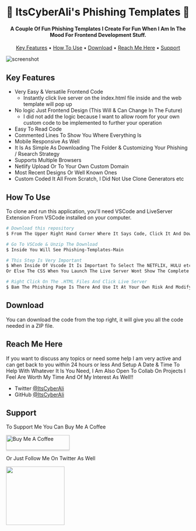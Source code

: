 
<h1 align="center">
  <br>
  🎣 ItsCyberAli's Phishing Templates 🎣
  <br>
</h1>

<h4 align="center">A Couple Of Fun Phishing Templates I Create For Fun When I Am In The Mood For Frontend Development Stuff.</h4>

<p align="center">
  <a href="#key-features">Key Features</a> •
  <a href="#how-to-use">How To Use</a> •
  <a href="#download">Download</a> •
  <a href="#reach-me-here">Reach Me Here</a> •
  <a href="#support">Support</a>
</p>

![screenshot](https://github.com/ItsCyberAli/Phishing-Templates/blob/main/READMEGIF.gif)

## Key Features

* Very Easy & Versatile Frontend Code
  - Instantly click live server on the index.html file inside and the web template will pop up
* No logic Just Frontend Design (This Will & Can Change In The Future)
  - I did not add the logic because I want to allow room for your own custom code to be implemented to further your operation
* Easy To Read Code 
* Commented Lines To Show You Where Everything Is
* Mobile Responsive As Well
* It Is As Simple As Downloading The Folder & Customizing Your Phishing / Rsearch Strategy
* Supports Multiple Browsers
* Netlify Upload Or To Your Own Custom Domain
* Most Recent Designs Or Well Known Ones
* Custom Coded It All From Scratch, I Did Not Use Clone Generators etc

## How To Use

To clone and run this application, you'll need VSCode and LiveServer Extension From VSCode installed on your computer.

```bash
# Download this repository
$ From The Upper Right Hand Corner Where It Says Code, Click It And Download The ZIP File

# Go To VSCode & Unzip The Download
$ Inside You Will See Phishing-Templates-Main

# This Step Is Very Important
$ When Inside Of Vscode It Is Important To Select The NETFLIX, HULU etc Folder And Not The Phishing-Templates-Main
Or Else The CSS When You Launch The Live Server Wont Show The Complete Page

# Right Click On The .HTML Files And Click Live Server
$ Bam The Phishing Page Is There And Use It At Your Own Risk And Modify It To Your Liking As Well As Add Logic
```


## Download

You can download the code from the top right, it will give you all the code needed in a ZIP file.

## Reach Me Here

If you want to discuss any topics or need some help I am very active and can get back to you within 24 hours or less 
And Setup A Date & Time To Help With Whatever It Is You Need, I Am Also Open To Collab On Projects I Feel Are Worth My Time
And Of My Interest As Well!!
* Twitter [@ItsCyberAli](https://twitter.com/ItsCyberAli)
* GitHub [@ItsCyberAli](https://github.com/ItsCyberAli)

## Support

<p>To Support Me You Can Buy Me A Coffee</p> 

<a href="https://www.buymeacoffee.com/ItsCyberAli" target="_blank"><img src="https://www.buymeacoffee.com/assets/img/custom_images/purple_img.png" alt="Buy Me A Coffee" style="height: 41px !important;width: 174px !important;box-shadow: 0px 3px 2px 0px rgba(190, 190, 190, 0.5) !important;-webkit-box-shadow: 0px 3px 2px 0px rgba(190, 190, 190, 0.5) !important;" ></a>

<p>Or Just Follow Me On Twitter As Well</p> 

<a href="https://twitter.com/ItsCyberAli">
	<img src="https://imgs.search.brave.com/f4D618R1h5bFKTM3AxujnMLyA5IZhP8iWVpc2VnHU68/rs:fit:1200:628:1/g:ce/aHR0cHM6Ly93d3cu/MTJjYXJhY3Rlcmlz/dGljYXMuY29tL3dw/LWNvbnRlbnQvdXBs/b2Fkcy8yMDE3LzEy/L2NhcmFjdGVyJUMz/JUFEc3RpY2FzLWRl/LXR3aXR0ZXIuanBn" width="160">
</a>

